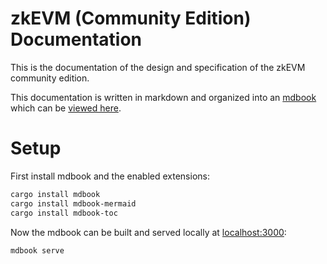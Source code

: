 # zkEVM (Community Edition) Documentation

This is the documentation of the design and specification of the zkEVM
community edition.

This documentation is written in markdown and organized into an
[mdbook](https://github.com/rust-lang/mdBook) which can be [viewed
here](https://appliedzkp.github.io/zkevm-docs/).

# Setup

First install mdbook and the enabled extensions:
```sh
cargo install mdbook
cargo install mdbook-mermaid
cargo install mdbook-toc
```

Now the mdbook can be built and served locally at [localhost:3000](http://localhost:3000):
```sh
mdbook serve
```
